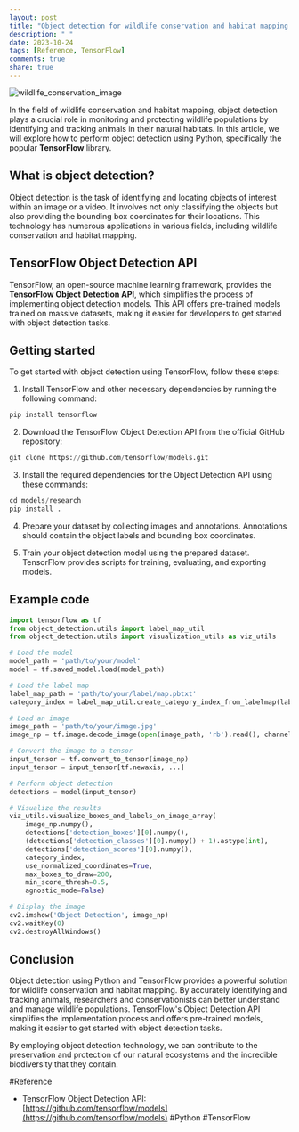 ```yaml
---
layout: post
title: "Object detection for wildlife conservation and habitat mapping in Python"
description: " "
date: 2023-10-24
tags: [Reference, TensorFlow]
comments: true
share: true
---
```


![wildlife_conservation_image](https://example.com/wildlife_conservation.jpg)

In the field of wildlife conservation and habitat mapping, object detection plays a crucial role in monitoring and protecting wildlife populations by identifying and tracking animals in their natural habitats. In this article, we will explore how to perform object detection using Python, specifically the popular **TensorFlow** library.

## What is object detection?

Object detection is the task of identifying and locating objects of interest within an image or a video. It involves not only classifying the objects but also providing the bounding box coordinates for their locations. This technology has numerous applications in various fields, including wildlife conservation and habitat mapping.

## TensorFlow Object Detection API

TensorFlow, an open-source machine learning framework, provides the **TensorFlow Object Detection API**, which simplifies the process of implementing object detection models. This API offers pre-trained models trained on massive datasets, making it easier for developers to get started with object detection tasks.

## Getting started

To get started with object detection using TensorFlow, follow these steps:

1. Install TensorFlow and other necessary dependencies by running the following command:
```python
pip install tensorflow
```

2. Download the TensorFlow Object Detection API from the official GitHub repository:
```python
git clone https://github.com/tensorflow/models.git
```

3. Install the required dependencies for the Object Detection API using these commands:
```python
cd models/research
pip install .
```

4. Prepare your dataset by collecting images and annotations. Annotations should contain the object labels and bounding box coordinates.

5. Train your object detection model using the prepared dataset. TensorFlow provides scripts for training, evaluating, and exporting models.

## Example code

```python
import tensorflow as tf
from object_detection.utils import label_map_util
from object_detection.utils import visualization_utils as viz_utils

# Load the model
model_path = 'path/to/your/model'
model = tf.saved_model.load(model_path)

# Load the label map
label_map_path = 'path/to/your/label/map.pbtxt'
category_index = label_map_util.create_category_index_from_labelmap(label_map_path, use_display_name=True)

# Load an image
image_path = 'path/to/your/image.jpg'
image_np = tf.image.decode_image(open(image_path, 'rb').read(), channels=3)

# Convert the image to a tensor
input_tensor = tf.convert_to_tensor(image_np)
input_tensor = input_tensor[tf.newaxis, ...]

# Perform object detection
detections = model(input_tensor)

# Visualize the results
viz_utils.visualize_boxes_and_labels_on_image_array(
    image_np.numpy(),
    detections['detection_boxes'][0].numpy(),
    (detections['detection_classes'][0].numpy() + 1).astype(int),
    detections['detection_scores'][0].numpy(),
    category_index,
    use_normalized_coordinates=True,
    max_boxes_to_draw=200,
    min_score_thresh=0.5,
    agnostic_mode=False)

# Display the image
cv2.imshow('Object Detection', image_np)
cv2.waitKey(0)
cv2.destroyAllWindows()
```

## Conclusion

Object detection using Python and TensorFlow provides a powerful solution for wildlife conservation and habitat mapping. By accurately identifying and tracking animals, researchers and conservationists can better understand and manage wildlife populations. TensorFlow's Object Detection API simplifies the implementation process and offers pre-trained models, making it easier to get started with object detection tasks.

By employing object detection technology, we can contribute to the preservation and protection of our natural ecosystems and the incredible biodiversity that they contain.

#Reference
- TensorFlow Object Detection API: [https://github.com/tensorflow/models](https://github.com/tensorflow/models) #Python #TensorFlow